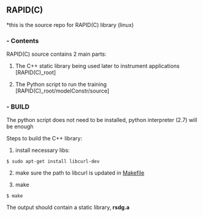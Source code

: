## RAPID(C)

*this is the source repo for RAPID(C) library (linux)

### - Contents

RAPID(C) source contains 2 main parts:

1) The C++ static library being used later to instrument applications [RAPID(C)_root]

2) The Python script to run the training [RAPID(C)_root/modelConstr/source]

### - BUILD

The python script does not need to be installed, python interpreter (2.7) will be enough

Steps to build the C++ library:

1) install necessary libs:

```
$ sudo apt-get install libcurl-dev
```

2) make sure the path to libcurl is updated in [Makefile](https://github.com/niuye8911/rapidlib-linux/blob/master/makefile)

3) make

```
$ make
```

The output should contain a static library, **rsdg.a**



